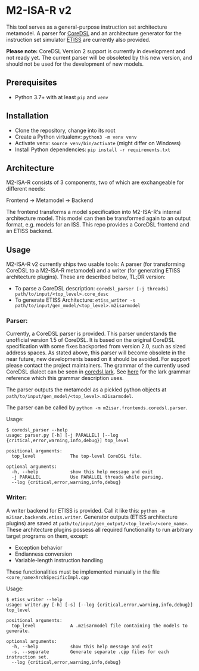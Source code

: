 # M2-ISA-R v2

This tool serves as a general-purpose instruction set architecture metamodel. A parser for [CoreDSL](https://github.com/Minres/CoreDSL/wiki/CoreDSL-2-programmer's-manual) and an architecture generator for the instruction set simulator [ETISS](https://github.com/tum-ei-eda/etiss) are currently also provided. 

**Please note:** CoreDSL Version 2 support is currently in development and not ready yet. The current parser will be obsoleted by this new version, and should not be used for the development of new models.

## Prerequisites
- Python 3.7+ with at least `pip` and `venv`

## Installation
- Clone the repository, change into its root
- Create a Python virtualenv: `python3 -m venv venv`
- Activate venv: `source venv/bin/activate` (might differ on Windows)
- Install Python dependencies: `pip install -r requirements.txt`

## Architecture
M2-ISA-R consists of 3 components, two of which are exchangeable for different needs:

Frontend -> Metamodel -> Backend

The frontend transforms a model specification into M2-ISA-R's internal architecture model. This model can then be transformed again to an output format, e.g. models for an ISS. This repo provides a CoreDSL frontend and an ETISS backend.

## Usage
M2-ISA-R v2 currently ships two usable tools: A parser (for transforming CoreDSL to a M2-ISA-R metamodel) and a writer (for generating ETISS architecture plugins). These are described below, TL;DR version:

- To parse a CoreDSL description: `coredsl_parser [-j threads] path/to/input/<top_level>.core_desc`
- To generate ETISS Architecture: `etiss_writer -s path/to/input/gen_model/<top_level>.m2isarmodel`

### Parser:
Currently, a CoreDSL parser is provided. This parser understands the unofficial version 1.5 of CoreDSL. It is based on the original CoreDSL specification with some fixes backported from version 2.0, such as sized address spaces. As stated above, this parser will become obsolete in the near future, new developments based on it should be avoided. For support please contact the project maintainers. The grammar of the currently used CoreDSL dialect can be seen in [coredsl.lark](m2isar/frontends/coredsl/coredsl.lark). See [here](https://lark-parser.readthedocs.io/en/latest/grammar.html) for the lark grammar reference which this grammar description uses.

The parser outputs the metamodel as a pickled python objects at `path/to/input/gen_model/<top_level>.m2isarmodel`.

The parser can be called by `python -m m2isar.frontends.coredsl.parser`. 

Usage:

```
$ coredsl_parser --help
usage: parser.py [-h] [-j PARALLEL] [--log {critical,error,warning,info,debug}] top_level

positional arguments:
  top_level             The top-level CoreDSL file.

optional arguments:
  -h, --help            show this help message and exit
  -j PARALLEL           Use PARALLEL threads while parsing.
  --log {critical,error,warning,info,debug}
```

### Writer:
A writer backend for ETISS is provided. Call it like this: `python -m m2isar.backends.etiss.writer`. Generator outputs (ETISS architecture plugins) are saved at `path/to/input/gen_output/<top_level>/<core_name>`. These architecture plugins possess all required functionality to run arbitrary target programs on them, except:
- Exception behavior
- Endianness conversion
- Variable-length instruction handling

These functionalities must be implemented manually in the file `<core_name>ArchSpecificImpl.cpp`

Usage:

```
$ etiss_writer --help
usage: writer.py [-h] [-s] [--log {critical,error,warning,info,debug}] top_level

positional arguments:
  top_level             A .m2isarmodel file containing the models to generate.

optional arguments:
  -h, --help            show this help message and exit
  -s, --separate        Generate separate .cpp files for each instruction set.
  --log {critical,error,warning,info,debug}
```
